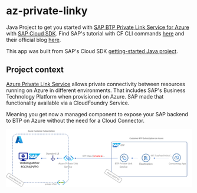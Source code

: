 # az-private-linky
Java Project to get you started with [SAP BTP Private Link Service for Azure](https://help.sap.com/viewer/product/PRIVATE_LINK/CLOUD/en-US) with [SAP Cloud SDK](https://sap.github.io/cloud-sdk/). Find SAP's tutorial with CF CLI commands [here](https://developers.sap.com/tutorials/private-link-microsoft-azure.html) and their official blog [here](https://blogs.sap.com/2021/06/28/sap-private-link-service-beta-is-available/).

This app was built from SAP's Cloud SDK [getting-started Java project](https://developers.sap.com/tutorials/s4sdk-cloud-foundry-sample-application.html#e733958f-50fc-45e3-8f30-d7a53f2c9ad0).

## Project context
[Azure Private Link Service](https://docs.microsoft.com/en-us/azure/private-link/private-link-service-overview) allows private connectivity between resources running on Azure in different environments. That includes SAP's Business Technology Platform when provisioned on Azure. SAP made that functionality available via a CloudFoundry Service.

Meaning you get now a managed component to expose your SAP backend to BTP on Azure without the need for a Cloud Connector.

![Architecture overview](/application/src/main/webapp/priv-lnk-overview.png)